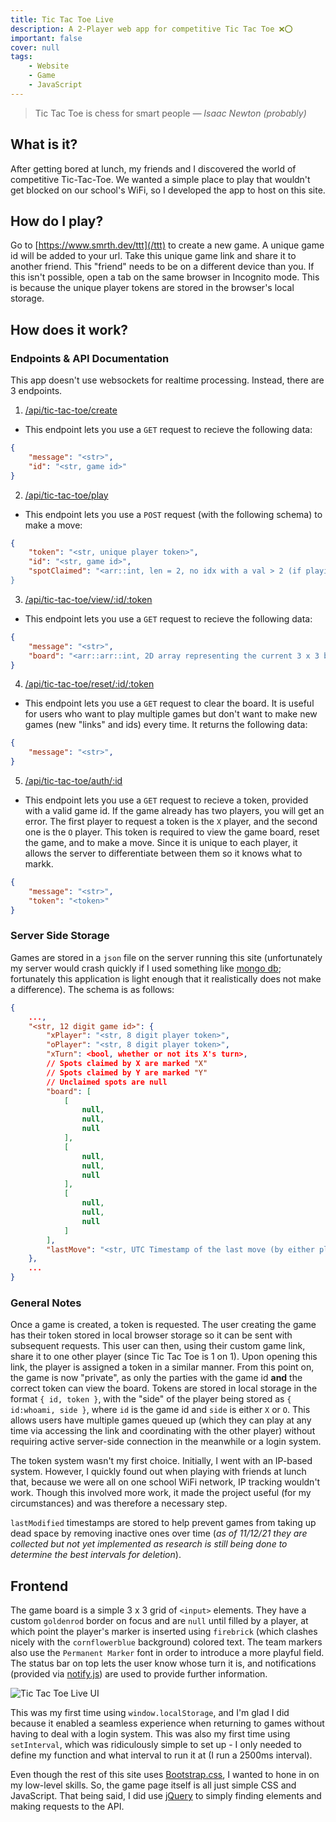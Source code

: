 ```yaml
---
title: Tic Tac Toe Live
description: A 2-Player web app for competitive Tic Tac Toe ❌⭕️
important: false
cover: null
tags:
    - Website
    - Game
    - JavaScript
---
```


> Tic Tac Toe is chess for smart people <cite>&mdash; Isaac Newton (probably)</cite>

## What is it?
After getting bored at lunch, my friends and I discovered the world of competitive Tic-Tac-Toe. We wanted a simple place to play that wouldn't get blocked on our school's WiFi, so I developed the app to host on this site.

## How do I play?
Go to [https://www.smrth.dev/ttt](/ttt) to create a new game. A unique game id will be added to your url. Take this unique game link and share it to another friend. This "friend" needs to be on a different device than you. If this isn't possible, open a tab on the same browser in Incognito mode. This is because the unique player tokens are stored in the browser's local storage.

## How does it work?

### Endpoints & API Documentation
This app doesn't use websockets for realtime processing. Instead, there are 3 endpoints.

1. [/api/tic-tac-toe/create](/api/tic-tac-toe/create)
- This endpoint lets you use a `GET` request to recieve the following data:

```json
{
    "message": "<str>",
    "id": "<str, game id>"
}
```

2. [/api/tic-tac-toe/play](/api/tic-tac-toe/play)
- This endpoint lets you use a `POST` request (with the following schema) to make a move:

```json
{
    "token": "<str, unique player token>",
    "id": "<str, game id>",
    "spotClaimed": "<arr::int, len = 2, no idx with a val > 2 (if playing 3 x 3), eg. [1, 1]>
}
```

3. [/api/tic-tac-toe/view/:id/:token](/api/tic-tac-toe/view/:id/:token)
- This endpoint lets you use a `GET` request to recieve the following data:

```json
{
    "message": "<str>",
    "board": "<arr::arr::int, 2D array representing the current 3 x 3 board>"
}
```

4. [/api/tic-tac-toe/reset/:id/:token](/api/tic-tac-toe/reset/:id/:token)
- This endpoint lets you use a `GET` request to clear the board. It is useful for users who want to play multiple games but don't want to make new games (new "links" and ids) every time. It returns the following data:

```json
{
    "message": "<str>",
}
```

5. [/api/tic-tac-toe/auth/:id](/api/tic-tac-toe/auth/:id)
- This endpoint lets you use a `GET` request to recieve a token, provided with a valid game id. If the game already has two players, you will get an error. The first player to request a token is the `X` player, and the second one is the `O` player. This token is required to view the game board, reset the game, and to make a move. Since it is unique to each player, it allows the server to differentiate between them so it knows what to markk.

```json
{
    "message": "<str>",
    "token": "<token>"
}
```

### Server Side Storage
Games are stored in a `json` file on the server running this site (unfortunately my server would crash quickly if I used something like [mongo db](https://www.mongodb.com/); fortunately this application is light enough that it realistically does not make a difference). The schema is as follows:
```json
{
    ...,
    "<str, 12 digit game id>": {
        "xPlayer": "<str, 8 digit player token>",
        "oPlayer": "<str, 8 digit player token>",
        "xTurn": <bool, whether or not its X's turn>,
        // Spots claimed by X are marked "X"
        // Spots claimed by Y are marked "Y"
        // Unclaimed spots are null
        "board": [
            [
                null,
                null,
                null
            ],
            [
                null,
                null,
                null
            ],
            [
                null,
                null,
                null
            ]
        ],
        "lastMove": "<str, UTC Timestamp of the last move (by either player)>"
    },
    ...
}
```

### General Notes
Once a game is created, a token is requested. The user creating the game has their token stored in local browser storage so it can be sent with subsequent requests. This user can then, using their custom game link, share it to one other player (since Tic Tac Toe is 1 on 1). Upon opening this link, the player is assigned a token in a similar manner. From this point on, the game is now "private", as only the parties with the game id **and** the correct token can view the board. Tokens are stored in local storage in the format `{ id, token }`, with the "side" of the player being stored as `{ id:whoami, side }`, where `id` is the game id and `side` is either `X` or `O`. This allows users have multiple games queued up (which they can play at any time via accessing the link and coordinating with the other player) without requiring active server-side connection in the meanwhile or a login system.

The token system wasn't my first choice. Initially, I went with an IP-based system. However, I quickly found out when playing with friends at lunch that, because we were all on one school WiFi network, IP tracking wouldn't work. Though this involved more work, it made the project useful (for my circumstances) and was therefore a necessary step.

`lastModified` timestamps are stored to help prevent games from taking up dead space by removing inactive ones over time (*as of 11/12/21 they are collected but not yet implemented as research is still being done to determine the best intervals for deletion*).

## Frontend
The game board is a simple 3 x 3 grid of `<input>` elements. They have a custom `goldenrod` border on focus and are `null` until filled by a player, at which point the player's marker is inserted using `firebrick` (which clashes nicely with the `cornflowerblue` background) colored text. The team markers also use the `Permanent Marker` font in order to introduce a more playful field. The status bar on top lets the user know whose turn it is, and notifications (provided via [notify.js](https://notifyjs.jpillora.com/)) are used to provide further information.

![Tic Tac Toe Live UI](/assets/img/ttt-live.png)

This was my first time using `window.localStorage`, and I'm glad I did because it enabled a seamless experience when returning to games without having to deal with a login system. This was also my first time using `setInterval`, which was ridiculously simple to set up - I only needed to define my function and what interval to run it at (I run a 2500ms interval).

Even though the rest of this site uses [Bootstrap.css](https://getbootstrap.com/docs/3.4/css/), I wanted to hone in on my low-level skills. So, the game page itself is all just simple CSS and JavaScript. That being said, I did use [jQuery](https://jquery.com/) to simply finding elements and making requests to the API.